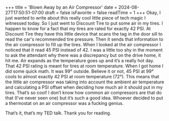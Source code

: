 +++
title = 'Blown Away by an Air Compressor'
date = 2024-08-27T17:50:51-07:00
draft = false
isFavorite = false
readTime = 1
+++
Okay, I just wanted to write about this really cool little piece of tech magic I witnessed today. So I just went to Discount Tire to put some air in my tires. I happen to know for a fact that my tires are rated for exactly 42 PSI. At Discount Tire they have this little device that scans the tag in the door sill to read the car's recommended tire pressure. Then it sends that information to the air compressor to fill up the tires. When I looked at the air compressor I noticed that it read 45 PSI instead of 42. I was a little too shy in the moment to ask the attendant why there was a discrepancy but on the drive home, it hit me. Air expands as the temperature goes up and it’s a really hot day. That 42 PSI rating is meant for tires at room temperature. When I got home I did some quick math. It was 99° outside. Believe it or not, 45 PSI at 99° cools to almost exactly 42 PSI at room temperature (72°). This means that the little air compressor was taking into account the ambient air temperature and calculating a PSI offset when deciding how much air it should put in my tires. That’s so cool! I don’t know how common air compressors are that do that (I’ve never seen one) but it’s such a good idea. Whoever decided to put a thermostat on an air compressor was a fucking genius.

That’s it, that’s my TED talk. Thank you for reading. 